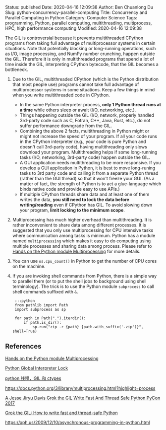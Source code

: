Status: published
Date: 2020-04-16 12:09:38
Author: Ben Chuanlong Du
Slug: python-concurrency-parallel-computing
Title: Concurrency and Parallel Computing in Python
Category: Computer Science
Tags: programming, Python, parallel computing, multithreading, multiprocess, HPC, high performance computing
Modified: 2020-04-16 12:09:38


The GIL is controversial because it prevents multithreaded CPython programs 
from taking full advantage of multiprocessor systems in certain situations. 
Note that potentially blocking or long-running operations, 
such as I/O, image processing, and NumPy number crunching, happen outside the GIL. 
Therefore it is only in multithreaded programs that spend a lot of time inside the GIL, 
interpreting CPython bytecode, that the GIL becomes a bottleneck.


1. Due to the GIL, 
    multithreaded CPython (which is the Python distribution that most people use) programs 
    cannot take full advantage of multiprocessor systems in some situations.
    Keep a few things in mind when you write multithreaded code in CPython.

    - In the same Python interpreter process, 
        **only 1 Python thread runs at a time** while others sleep or await (I/O, networking, etc.).
    - Things happening outside the GIL (I/O, network, properly handled 3rd-party code such as C, Fotran, C++, Java, Rust, etc.),
        do not suffer performance downgrade from the GIL.
    - Combining the above 2 facts, 
        multithreading in Python might or might not increase the speed of your program.
        If all your code runs in the CPython interpreter 
        (e.g., your code is pure Python and doesn't call 3rd-party code), 
        having multithreading only slows download your program.
        Multithreading helps if some long-running tasks (I/O, networking, 3rd-party code) happen outside the GIL.
    - A GUI application needs multithreading to be more responsive.
        If you develop a GUI application in Python,
        it is best to move long-runing tasks to 3rd party code
        and calling it from a separate Python thread (rather than the GUI thread)
        so that it won't freeze your GUI.
        (As a matter of fact, 
        the strength of Python is to act a glue-language 
        which binds native code and provide easy to use APIs.)
    - If multiple CPython threads share data and at least one of them writes the data,
        **you still need to lock the data before writing/reading** 
        even if CPython has GIL.
        To avoid slowing down your program,
        **limit locking to the minimum scope**.

2. Multiprocessing has much higher overhead than multithreading.
    It is rather inconvenient to share data among different processes.
    It is suggested that you only use multiprocessing for CPU intensive tasks 
    where communication among tasks is minimum.
    Python has a module named `multiprocessing`
    which makes it easy to do computing using multiple processes 
    and sharing data among process.
    Please refer to 
    [Hands on the Python module Multiprocessing](http://www.legendu.net/misc/blog/python-multiprocessing/)
    for more details.

3. You can use `os.cpu_count()` in Python to get the number of CPU cores on the machine. 

4. If you are invoking shell commands from Python,
    there is a simple way to parallel them 
    (or to put the shell jobs to background using shell terminology).
    The trick is to use the Python module `subprocess` to call shell commands suffixed with `&`.

        :::python
        from pathlib import Path
        import subprocess as sp

        for path in Path(".").iterdir():
            if path.is_dir():
                sp.run("zip -r {path} {path.with_suffix('.zip')}", shell=True)

## References

[Hands on the Python module Multiprocessing](http://www.legendu.net/misc/blog/python-multiprocessing/)

[Python Global Interpreter Lock](https://wiki.python.org/moin/GlobalInterpreterLock)

[python 线程，GIL 和 ctypes](http://zhuoqiang.me/python-thread-gil-and-ctypes.html)

https://docs.python.org/3/library/multiprocessing.html?highlight=process

[A Jesse Jiryu Davis Grok the GIL Write Fast And Thread Safe Python PyCon 2017](https://www.youtube.com/watch?v=7SSYhuk5hmc)

[Grok the GIL: How to write fast and thread-safe Python](https://opensource.com/article/17/4/grok-gil)

https://xph.us/2009/12/10/asynchronous-programming-in-python.html

